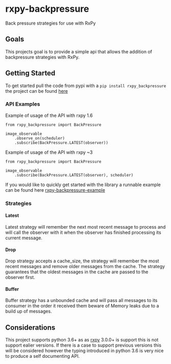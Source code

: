 # rxpy-backpressure
Back pressure strategies for use with RxPy

## Goals
This projects goal is to provide a simple api that allows the addition of backpressure strategies with RxPy. 

## Getting Started
To get started pull the code from pypi with a ```pip install rxpy_backpressure``` the project can be found [here](https://pypi.org/project/rxpy-backpressure/)

### API Examples

Example of usage of the API with rxpy 1.6

```
from rxpy_backpressure import BackPressure

image_observable
    .observe_on(scheduler)
    .subscribe(BackPressure.LATEST(observer))
```

Example of usage of the API with rxpy ~3

```
from rxpy_backpressure import BackPressure

image_observable
    .subscribe(BackPressure.LATEST(observer), scheduler)

```

If you would like to quickly get started with the library a runnable
example can be found here [rxpy-backpressure-example](https://github.com/daliclass/rxpy-backpressure-example)

### Strategies

#### Latest
Latest strategy will remember the next most recent message to process 
and will call the observer with it when the observer has finished 
processing its current message.

#### Drop
Drop strategy accepts a cache_size, the strategy will remember the most 
recent messages and remove older messages from the cache. The strategy 
guarantees that the oldest messages in the cache are passed to the 
observer first.

#### Buffer
Buffer strategy has a unbounded cache and will pass all messages to its 
consumer in the order it received them beware of Memory leaks due to a 
build up of messages. 

## Considerations
This project supports python 3.6+ as as [rxpy](https://github.com/ReactiveX/RxPY)
3.0.0+ is support this is not support ealier versions. If there is a 
case to support previous versions this will be considered however the 
typing introduced in python 3.6 is very nice to produce a self documenting API. 
